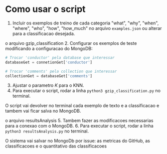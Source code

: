 # Como usar o script

1. Incluir os exemplos de treino de cada categoria "what", "why", "when", "where", "who", "how", "how_much" no arquivo `examples.json` ou alterar para a classificacao desejada.

o arquivo gzip_classification
2. Configurar os exemplos de teste modificando a configuracao do MongoDB:
```python
# Trocar 'conductor' pela database que interessar
databaseGet = connetionGet['conductor']

# Trocar 'comments' pela collection que interessar
collectionGet = databaseGet['comments']
```
3. Ajustar o parametro $K$ para o KNN.
4. Para executar o script, rodar a linha `python3 gzip_classification.py` no terminal.

O script vai devolver no terminal cada exemplo de texto e a classificacao e tambem vai ficar salva no MongoDB.

o arquivo resultsAnalysis
5. Tambem fazer as modificacoes necessarias para a conexao com o MongoDB.
6. Para executar o script, rodar a linha `python3 resultsAnalysis.py` no terminal.

O sistema vai salvar no MongoDb por issue: as metricas do GitHub, as classificacoes e o quantitativo das classificacoes


